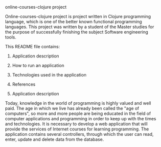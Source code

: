 online-courses-clojure project

Online-courses-clojure project is project written in Clojure programming language, which is one of the better known functional programming languages.
This project was written by a student of the Master studies for the purpose of successfully finishing the subject Software engineering tools.

This README file contains:
1. Application description
2. How to run an application
3. Technologies used in the application
4. References
 
1. Application description

Today, knowledge in the world of programming is highly valued and well paid. The age in which we live has already been called the "age of computers", so more and more people are being educated in the field of computer applications and programming in order to keep up with the times and technologies.
It is necessary to develop a web application that will provide the services of Internet courses for learning programming. The application contains several controllers, through which the user can read, enter, update and delete data from the database.

